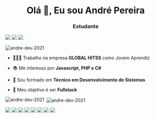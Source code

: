 <h1 align="center">Olá 👋, Eu sou André Pereira</h1>
<h3 align="center">Estudante</h3>
<p align="left">
  <a href="https://www.linkedin.com/in/andr%C3%A9-pereira-de-s%C3%A1-593a51226/"><img src="https://img.shields.io/badge/LinkedIn-0077B5?style=for-the-badge&logo=linkedin&logoColor=white" /></a>
  <a href="https://github.com/andre-dev-2021"><img src="https://img.shields.io/badge/GitHub-100000?style=for-the-badge&logo=github&logoColor=white"/></a>
  <a href="mailto:andrepereirasa100@gmail.com"><img src="https://img.shields.io/badge/Gmail-D14836?style=for-the-badge&logo=gmail&logoColor=white"/></a>
</p>

<p align="left"> <img src="https://komarev.com/ghpvc/?username=andre-dev-2021&label=Profile%20views&color=0e75b6&style=flat" alt="andre-dev-2021" /> </p>

- 🧑🏽‍💼 Trabalho na empresa **GLOBAL HITSS** como Jovem Aprendiz

- 📚 Me interesso por **Javascript, PHP e C#**

- 📄 Sou formado em **Técnico em Desenvolvimento de Sistemas**

- 🎯 Meu objetivo é ser **Fullstack**

<p><img align="left" src="https://github-readme-stats.vercel.app/api/top-langs?username=andre-dev-2021&show_icons=true&locale=en&layout=compact" alt="andre-dev-2021" /></p>

<p>&nbsp;<img align="center" src="https://github-readme-stats.vercel.app/api?username=andre-dev-2021&show_icons=true&locale=en" alt="andre-dev-2021" /></p>

<p align="left">
  <img src="https://img.shields.io/badge/JavaScript-F7DF1E?style=for-the-badge&logo=javascript&logoColor=black"/>
  <img src="https://img.shields.io/badge/Node.js-43853D?style=for-the-badge&logo=node.js&logoColor=white"/>
  <img src="https://img.shields.io/badge/React-20232A?style=for-the-badge&logo=react&logoColor=61DAFB"/>
  <img src="https://img.shields.io/badge/Tailwind_CSS-38B2AC?style=for-the-badge&logo=tailwind-css&logoColor=white"/>
  <img src="https://img.shields.io/badge/Bootstrap-563D7C?style=for-the-badge&logo=bootstrap&logoColor=white"/>
  <img src="https://img.shields.io/badge/PHP-777BB4?style=for-the-badge&logo=php&logoColor=white"/>
  <img src="https://img.shields.io/badge/Firebase-F29D0C?style=for-the-badge&logo=firebase&logoColor=white"/>
  <img src="https://img.shields.io/badge/MySQL-00000F?style=for-the-badge&logo=mysql&logoColor=white"/>                                                  
</p>
